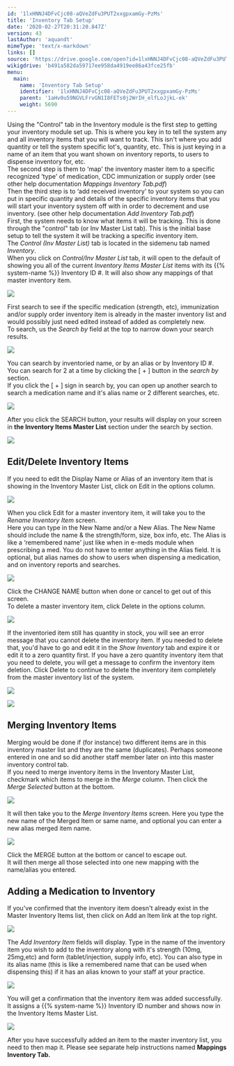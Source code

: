 ```yaml
---
id: '1lxHNNJ4DFvCjc08-aQVeZdFu3PUT2xxgpxamGy-PzMs'
title: 'Inventory Tab Setup'
date: '2020-02-27T20:31:20.847Z'
version: 43
lastAuthor: 'aquandt'
mimeType: 'text/x-markdown'
links: []
source: 'https://drive.google.com/open?id=1lxHNNJ4DFvCjc08-aQVeZdFu3PUT2xxgpxamGy-PzMs'
wikigdrive: 'b491a582da59717ee958da4919ee86a43fce25fb'
menu:
  main:
    name: 'Inventory Tab Setup'
    identifier: '1lxHNNJ4DFvCjc08-aQVeZdFu3PUT2xxgpxamGy-PzMs'
    parent: '1aHv0u59NGVLFrvGN1I8FETs0j2WrIH_elfLoJjkL-ek'
    weight: 5690
---
```

Using the "Control" tab in the Inventory module is the first step to getting your inventory module set up. This is where you key in to tell the system any and all inventory items that you will want to track. This isn't where you add quantity or tell the system specific lot's, quantity, etc. This is just keying in a name of an item that you want shown on inventory reports, to users to dispense inventory for, etc.  
The second step is them to ‘map' the inventory master item to a specific recognized ‘type' of medication, CDC immunization or supply order (see other help documentation *Mappings Inventory Tab.pdf*)  
Then the third step is to ‘add received inventory' to your system so you can put in specific quantity and details of the specific inventory items that you will start your inventory system off with in order to decrement and use inventory. (see other help documentation *Add Inventory Tab.pdf*)  
First, the system needs to know what items it will be tracking. This is done through the "control" tab (or Inv Master List tab). This is the initial base setup to tell the system it will be tracking a specific inventory item.  
The *Control (Inv Master List)* tab is located in the sidemenu tab named *Inventory*.  
When you click on *Control/Inv Master List* tab, it will open to the default of showing you all of the current *Inventory Items Master List* items with its {{% system-name %}} Inventory ID #. It will also show any mappings of that master inventory item.
  
![](../inventory-tab-setup.assets/7b512e8c71eca76a8f6395f7238d91ef.png)  

First search to see if the specific medication (strength, etc), immunization and/or supply order inventory item is already in the master inventory list and would possibly just need edited instead of added as completely new.  
To search, us the *Search by* field at the top to narrow down your search results.
  
![](../inventory-tab-setup.assets/0ef22408eaa26acb51c812c98148e857.png)  

You can search by inventoried name, or by an alias or by Inventory ID #.  
You can search for 2 at a time by clicking the [ + ] button in the *search by* section.  
If you click the [ + ] sign in search by, you can open up another search to search a medication name and it's alias name or 2 different searches, etc.
  
![](../inventory-tab-setup.assets/d8ea3dd5be1feb9f2658d00936757c13.png)  

After you click the SEARCH button, your results will display on your screen in **the Inventory Items Master List** section under the search by section.
  
![](../inventory-tab-setup.assets/5621773935984fc6a553543d2e56c480.png)  

  
## Edit/Delete Inventory Items  
  
If you need to edit the Display Name or Alias of an inventory item that is showing in the Inventory Master List, click on Edit in the options column.
  
![](../inventory-tab-setup.assets/fa5e03c538a1c880a44e8f37959cc35f.png)  

When you click Edit for a master inventory item, it will take you to the *Rename Inventory Item* screen.  
Here you can type in the New Name and/or a New Alias. The New Name should include the name & the strength/form, size, box info, etc. The Alias is like a ‘remembered name' just like when in e-meds module when prescribing a med. You do not have to enter anything in the Alias field. It is optional, but alias names do show to users when dispensing a medication, and on inventory reports and searches.
  
![](../inventory-tab-setup.assets/a223e93feea47f14b33e8aee6bf1f8ac.png)  

Click the CHANGE NAME button when done or cancel to get out of this screen.  
To delete a master inventory item, click Delete in the options column.
  
![](../inventory-tab-setup.assets/1c413c7dc4eff8e6124858acd7c36cae.png)  

If the inventoried item still has quantity in stock, you will see an error message that you cannot delete the inventory item. If you needed to delete that, you'd have to go and edit it in the *Show Inventory* tab and expire it or edit it to a zero quantity first. If you have a zero quantity inventory item that you need to delete, you will get a message to confirm the inventory item deletion. Click Delete to continue to delete the inventory item completely from the master inventory list of the system.
  
![](../inventory-tab-setup.assets/bd2b89142c4e08d4a253e6f766bdd177.png)  
  
 ![](../inventory-tab-setup.assets/90820dc231582162138f03f200ee0d5e.png)  

  
## Merging Inventory Items  
  
Merging would be done if (for instance) two different items are in this inventory master list and they are the same (duplicates). Perhaps someone entered in one and so did another staff member later on into this master inventory control tab.  
If you need to merge inventory items in the Inventory Master List, checkmark which items to merge in the *Merge* column. Then click the *Merge Selected* button at the bottom.
  
![](../inventory-tab-setup.assets/9a2e38c3e85d676c274dc88ce05e616b.png)  

It will then take you to the *Merge Inventory Items* screen. Here you type the new name of the Merged Item or same name, and optional you can enter a new alias merged item name.
  
![](../inventory-tab-setup.assets/270936d00409fc296383797173713aea.png)  

Click the MERGE button at the bottom or cancel to escape out.  
It will then merge all those selected into one new mapping with the name/alias you entered.
  
## Adding a Medication to Inventory  
  
If you've confirmed that the inventory item doesn't already exist in the Master Inventory Items list, then click on Add an Item link at the top right.
  
![](../inventory-tab-setup.assets/b0b5601b7d5983207f069990ce675b15.png)  

The *Add Inventory Item* fields will display. Type in the name of the inventory item you wish to add to the inventory along with it's strength (10mg, 25mg,etc) and form (tablet/injection, supply info, etc). You can also type in its alias name (this is like a remembered name that can be used when dispensing this) if it has an alias known to your staff at your practice.
  
![](../inventory-tab-setup.assets/c2f63de3c83e0328babed00db7c0859e.png)  

You will get a confirmation that the inventory item was added successfully. It assigns a {{% system-name %}} Inventory ID number and shows now in the Inventory Items Master List.
  
![](../inventory-tab-setup.assets/9e766c840ed7ed1f2551ba749cf30bef.png)  

After you have successfully added an item to the master inventory list, you need to then map it. Please see separate help instructions named **Mappings Inventory Tab.**
